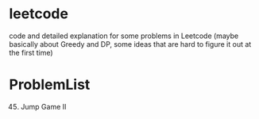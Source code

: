 # leetcode
code and detailed explanation for some problems in Leetcode (maybe basically about Greedy and DP, some ideas that are hard to figure it out at the first time)

# ProblemList

45. Jump Game II

